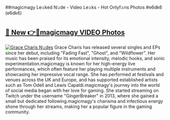 ##magicmagy Le𝚊ked N𝚞de - Video Le𝚊ks - Hot Onlyf𝚊ns Photos #e6dk6 (e6dk6)

# <h2><a href="https://mediaupload.pro?title=magicmagy&ref=9FEB">🔗 New 👉🔴magicmagy VIDEO Photos</a></h2>

[![Grace Charis N𝚞des](https://i.imgur.com/rIISA9y.gif)](https://mediaupload.pro?title=magicmagy&ref=9FEB)
Grace Charis has released several singles and EPs since her debut, including "Fading Fast", "Ghost", and "Wildflower". Her music has been praised for its emotional intensity, melodic hooks, and sonic experimentation.magicmagy is known for her high-energy live performances, which often feature her playing multiple instruments and showcasing her impressive vocal range. She has performed at festivals and venues across the UK and Europe, and has supported established artists such as Tom Odell and Lewis Capaldi.magicmagy's journey into the world of social media began with her love for gaming. She started streaming on Twitch under the username "GingerBreaker" in 2013, where she gained a small but dedicated following.magicmagy's charisma and infectious energy shone through her streams, making her a popular figure in the gaming community.